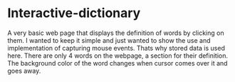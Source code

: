 # Interactive-dictionary
A very basic web page that displays the definition of words by clicking on them.
I wanted to keep it simple and just wanted to show the use and implementation of capturing mouse events.
Thats why stored data is used here. There are only 4 words on the webpage, a section for their definition.
The background color of the word changes when cursor comes over it and goes away.
